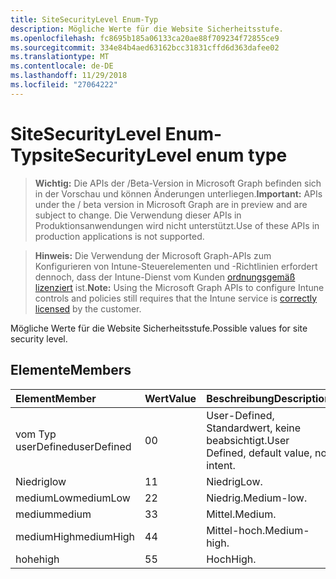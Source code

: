 ```yaml
---
title: SiteSecurityLevel Enum-Typ
description: Mögliche Werte für die Website Sicherheitsstufe.
ms.openlocfilehash: fc8695b185a06133ca20ae88f709234f72855ce9
ms.sourcegitcommit: 334e84b4aed63162bcc31831cffd6d363dafee02
ms.translationtype: MT
ms.contentlocale: de-DE
ms.lasthandoff: 11/29/2018
ms.locfileid: "27064222"
---
```

# <a name="sitesecuritylevel-enum-type"></a><span data-ttu-id="8c7bf-103">SiteSecurityLevel Enum-Typ</span><span class="sxs-lookup"><span data-stu-id="8c7bf-103">siteSecurityLevel enum type</span></span>

> <span data-ttu-id="8c7bf-104">**Wichtig:** Die APIs der /Beta-Version in Microsoft Graph befinden sich in der Vorschau und können Änderungen unterliegen.</span><span class="sxs-lookup"><span data-stu-id="8c7bf-104">**Important:** APIs under the / beta version in Microsoft Graph are in preview and are subject to change.</span></span> <span data-ttu-id="8c7bf-105">Die Verwendung dieser APIs in Produktionsanwendungen wird nicht unterstützt.</span><span class="sxs-lookup"><span data-stu-id="8c7bf-105">Use of these APIs in production applications is not supported.</span></span>

> <span data-ttu-id="8c7bf-106">**Hinweis:** Die Verwendung der Microsoft Graph-APIs zum Konfigurieren von Intune-Steuerelementen und -Richtlinien erfordert dennoch, dass der Intune-Dienst vom Kunden [ordnungsgemäß lizenziert](https://go.microsoft.com/fwlink/?linkid=839381) ist.</span><span class="sxs-lookup"><span data-stu-id="8c7bf-106">**Note:** Using the Microsoft Graph APIs to configure Intune controls and policies still requires that the Intune service is [correctly licensed](https://go.microsoft.com/fwlink/?linkid=839381) by the customer.</span></span>

<span data-ttu-id="8c7bf-107">Mögliche Werte für die Website Sicherheitsstufe.</span><span class="sxs-lookup"><span data-stu-id="8c7bf-107">Possible values for site security level.</span></span>
## <a name="members"></a><span data-ttu-id="8c7bf-108">Elemente</span><span class="sxs-lookup"><span data-stu-id="8c7bf-108">Members</span></span>
|<span data-ttu-id="8c7bf-109">Element</span><span class="sxs-lookup"><span data-stu-id="8c7bf-109">Member</span></span>|<span data-ttu-id="8c7bf-110">Wert</span><span class="sxs-lookup"><span data-stu-id="8c7bf-110">Value</span></span>|<span data-ttu-id="8c7bf-111">Beschreibung</span><span class="sxs-lookup"><span data-stu-id="8c7bf-111">Description</span></span>|
|:---|:---|:---|
|<span data-ttu-id="8c7bf-112">vom Typ userDefined</span><span class="sxs-lookup"><span data-stu-id="8c7bf-112">userDefined</span></span>|<span data-ttu-id="8c7bf-113">0</span><span class="sxs-lookup"><span data-stu-id="8c7bf-113">0</span></span>|<span data-ttu-id="8c7bf-114">User-Defined, Standardwert, keine beabsichtigt.</span><span class="sxs-lookup"><span data-stu-id="8c7bf-114">User Defined, default value, no intent.</span></span>|
|<span data-ttu-id="8c7bf-115">Niedrig</span><span class="sxs-lookup"><span data-stu-id="8c7bf-115">low</span></span>|<span data-ttu-id="8c7bf-116">1</span><span class="sxs-lookup"><span data-stu-id="8c7bf-116">1</span></span>|<span data-ttu-id="8c7bf-117">Niedrig</span><span class="sxs-lookup"><span data-stu-id="8c7bf-117">Low.</span></span>|
|<span data-ttu-id="8c7bf-118">mediumLow</span><span class="sxs-lookup"><span data-stu-id="8c7bf-118">mediumLow</span></span>|<span data-ttu-id="8c7bf-119">2</span><span class="sxs-lookup"><span data-stu-id="8c7bf-119">2</span></span>|<span data-ttu-id="8c7bf-120">Niedrig.</span><span class="sxs-lookup"><span data-stu-id="8c7bf-120">Medium-low.</span></span>|
|<span data-ttu-id="8c7bf-121">medium</span><span class="sxs-lookup"><span data-stu-id="8c7bf-121">medium</span></span>|<span data-ttu-id="8c7bf-122">3</span><span class="sxs-lookup"><span data-stu-id="8c7bf-122">3</span></span>|<span data-ttu-id="8c7bf-123">Mittel.</span><span class="sxs-lookup"><span data-stu-id="8c7bf-123">Medium.</span></span>|
|<span data-ttu-id="8c7bf-124">mediumHigh</span><span class="sxs-lookup"><span data-stu-id="8c7bf-124">mediumHigh</span></span>|<span data-ttu-id="8c7bf-125">4</span><span class="sxs-lookup"><span data-stu-id="8c7bf-125">4</span></span>|<span data-ttu-id="8c7bf-126">Mittel-hoch.</span><span class="sxs-lookup"><span data-stu-id="8c7bf-126">Medium-high.</span></span>|
|<span data-ttu-id="8c7bf-127">hohe</span><span class="sxs-lookup"><span data-stu-id="8c7bf-127">high</span></span>|<span data-ttu-id="8c7bf-128">5</span><span class="sxs-lookup"><span data-stu-id="8c7bf-128">5</span></span>|<span data-ttu-id="8c7bf-129">Hoch</span><span class="sxs-lookup"><span data-stu-id="8c7bf-129">High.</span></span>|





